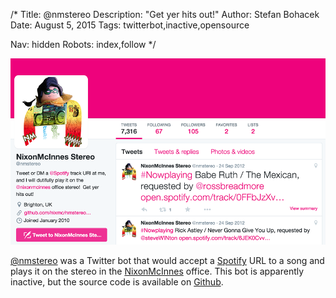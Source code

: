 /*
Title: @nmstereo
Description: "Get yer hits out!"
Author: Stefan Bohacek
Date: August 5, 2015
Tags: twitterbot,inactive,opensource

Nav: hidden
Robots: index,follow
*/

[![](/content/bots/twitterbots/images/nmstereo.png)](https://twitter.com/nmstereo)

[@nmstereo](https://twitter.com/nmstereo) was a Twitter bot that would accept a [Spotify](https://www.spotify.com/) URL to a song and plays it on the stereo in the [NixonMcInnes](https://twitter.com/nixonmcinnes) office. This bot is apparently inactive, but the source code is available on [Github](https://github.com/nixmc/nmstereo-enterprise-edition/).